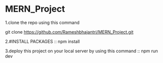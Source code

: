 # MERN_Project

1.clone the repo using this command

git clone https://github.com/Rameshbhajantri/MERN_Project.git


2.#INSTALL PACKAGES ::
npm install

3.deploy this project on your local server by using this command ::
npm run dev



